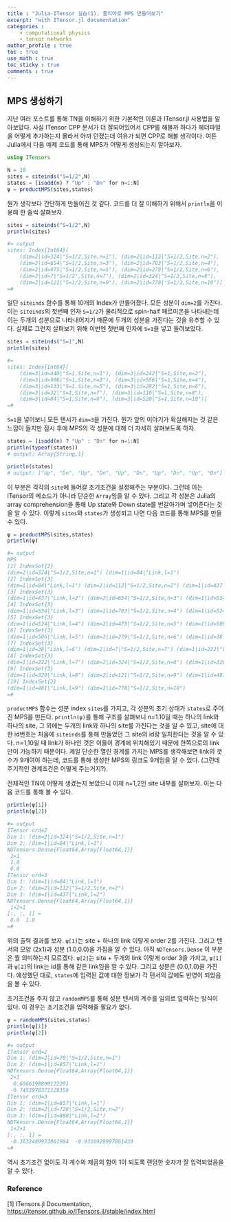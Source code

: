 ```yaml
---
title : "Julia-ITensor 실습(1). 줄리아로 MPS 만들어보기"
excerpt: "with ITensor.jl documentation"
categories :
    - computational physics
    - tensor networks
author_profile : true
toc : true
use_math : true
toc_sticky : true
comments : true
---
```


## MPS 생성하기

지난 여러 포스트를 통해 TN을 이해하기 위한 기본적인 이론과 ITensor.jl 사용법을 알아보았다. 사실 ITensor CPP 문서가 더 잘되어있어서 CPP를 해볼까 하다가 헤더파일을 어떻게 추가하는지 몰라서 아까 던졌는데 여유가 되면 CPP로 해볼 생각이다. 여튼 Julia에서 다음 예제 코드를 통해 MPS가 어떻게 생성되는지 알아보자.

```julia
using ITensors

N = 10
sites = siteinds("S=1/2",N)
states = [isodd(n) ? "Up" : "Dn" for n=1:N]
ψ = productMPS(sites,states)
```

뭔가 생각보다 간단하게 만들어진 것 같다. 코드를 더 잘 이해하기 위해서 `println`을 이용해 한 줄씩 살펴보자.

```julia
sites = siteinds("S=1/2",N)
println(sites)

#= output
sites: Index{Int64}[
    (dim=2|id=324|"S=1/2,Site,n=1"), (dim=2|id=112|"S=1/2,Site,n=2"),
    (dim=2|id=654|"S=1/2,Site,n=3"), (dim=2|id=703|"S=1/2,Site,n=4"),
    (dim=2|id=475|"S=1/2,Site,n=5"), (dim=2|id=279|"S=1/2,Site,n=6"),
    (dim=2|id=7|"S=1/2",Site,n=7"), (dim=2|id=324|"S=1/2,Site,n=8"), 
    (dim=2|id=121|"S=1/2,Site,n=9"), (dim=2|id=778|"S=1/2,Site,n=10")]
=#
```

일단 `siteinds` 함수를 통해 10개의 Index가 만들어졌다. 모든 성분이 `dim=2`를 가진다. 이는 `siteinds`의 첫번째 인자 `S=1/2`가 물리적으로 spin-half 페르미온을 나타내는데 이는 두개의 성분으로 나타내어지기 때문에 두개의 성분을 가진다는 것을 유추할 수 있다. 실제로 그런지 살펴보기 위해 이번엔 첫번째 인자에 `S=1`을 넣고 돌려보았다.

```julia
sites = siteinds("S=1",N)
println(sites)

#=
sites: Index{Int64}[
    (dim=3|id=440|"S=1,Site,n=1"), (dim=3|id=242|"S=1,Site,n=2"),
    (dim=3|id=906|"S=1,Site,n=3"), (dim=3|id=556|"S=1,Site,n=4"),
    (dim=3|id=133|"S=1,Site,n=5"), (dim=3|id=282|"S=1,Site,n=6"),
    (dim=3|id=32|"S=1,Site,n=7"), (dim=3|id=110|"S=1,Site,n=8"),
    (dim=3|id=84|"S=1,Site,n=9"), (dim=3|id=520|"S=1,Site,n=10")]
=#
```

`S=1`을 넣어보니 모든 텐서가 `dim=3`을 가진다. 뭔가 앞의 이야기가 확실해지는 것 같은 느낌이 들지만 잠시 후에 MPS의 각 성분에 대해 더 자세히 살펴보도록 하자. 

```julia
states = [isodd(n) ? "Up" : "Dn" for n=1:N]
println(typeof(states))
# output: Array{String,1}

println(states)
# output: ["Up", "Dn", "Up", "Dn", "Up", "Dn", "Up", "Dn", "Up", "Dn"]
```

이 부분은 각각의 `site`에 들어갈 초기조건을 설정해주는 부분이다. 그런데 이는 ITensor의 메소드가 아니라 단순한 `Array`임을 알 수 있다. 그리고 각 성분은 Julia의 array comprehension을 통해 Up state와 Down state를 번갈아가며 넣어준다는 것을 알 수 있다. 이렇게 `sites`와 `states`가 생성되고 나면 다음 코드를 통해 MPS를 만들 수 있다.

```julia
ψ = productMPS(sites,states)
println(ψ)

#= output
MPS
[1] IndexSet{2}
(dim=2|id=324|"S=1/2,Site,n=1") (dim=1|id=84|"Link,l=1") 
[2] IndexSet{3}
(dim=1|id=84|"Link,l=1") (dim=2|id=112|"S=1/2,Site,n=2") (dim=1|id=437|"Link,l=2") 
[3] IndexSet{3}
(dim=1|id=437|"Link,l=2") (dim=2|id=654|"S=1/2,Site,n=3") (dim=1|id=534|"Link,l=3") 
[4] IndexSet{3}
(dim=1|id=534|"Link,l=3") (dim=2|id=703|"S=1/2,Site,n=4") (dim=1|id=524|"Link,l=4") 
[5] IndexSet{3}
(dim=1|id=524|"Link,l=4") (dim=2|id=475|"S=1/2,Site,n=5") (dim=1|id=506|"Link,l=5") 
[6] IndexSet{3}
(dim=1|id=506|"Link,l=5") (dim=2|id=279|"S=1/2,Site,n=6") (dim=1|id=38|"Link,l=6") 
[7] IndexSet{3}
(dim=1|id=38|"Link,l=6") (dim=2|id=7|"S=1/2,Site,n=7") (dim=1|id=222|"Link,l=7") 
[8] IndexSet{3}
(dim=1|id=222|"Link,l=7") (dim=2|id=324|"S=1/2,Site,n=8") (dim=1|id=320|"Link,l=8") 
[9] IndexSet{3}
(dim=1|id=320|"Link,l=8") (dim=2|id=121|"S=1/2,Site,n=9") (dim=1|id=481|"Link,l=9") 
[10] IndexSet{2}
(dim=1|id=481|"Link,l=9") (dim=2|id=778|"S=1/2,Site,n=10")
=#
```

`productMPS` 함수는 성분 index `sites`를 가지고, 각 성분의 초기 상태가 `states`로 주어진 MPS를 만든다. `println(ψ)`를 통해 구조를 살펴보니 n=1.10일 때는 하나의 link와 하나의 site, 그 외에는 두개의 link와 하나의 site를 가진다는 것을 알 수 있고, site에 대한 id번호는 처음에 `siteinds`를 통해 만들었던 그 site의 id랑 일치한다는 것을 알 수 있다. n=1,10일 때 link가 하나인 것은 이들이 경계에 위치해있기 때문에 한쪽으로의 link만이 가능하기 때문이다. 제일 단순한 열린 경계를 가지는 MPS를 생각해보면 link의 갯수가 9개여야 하는데, 코드를 통해 생성한 MPS의 링크도 9개임을 알 수 있다. (그런데 주기적인 경계조건은 어떻게 주는거지?).

전체적인 TN이 어떻게 생겼는지 보았으니 이제 n=1,2인 site 내부를 살펴보자. 이는 다음 코드를 통해 볼 수 있다.

```julia
println(ψ[1])
println(ψ[2])

#= output
ITensor ord=2
Dim 1: (dim=2|id=324|"S=1/2,Site,n=1")
Dim 2: (dim=1|id=84|"Link,l=1")
NDTensors.Dense{Float64,Array{Float64,1}}
 2×1
 1.0
 0.0
ITensor ord=3
Dim 1: (dim=1|id=84|"Link,l=1")
Dim 2: (dim=2|id=112|"S=1/2,Site,n=2")
Dim 3: (dim=1|id=437|"Link,l=2")
NDTensors.Dense{Float64,Array{Float64,1}}
 1×2×1
[:, :, 1] =
 0.0  1.0
=#
```

위의 출력 결과를 보자. `ψ[1]`는 site + 하나의 link 이렇게 order 2를 가진다. 그리고 텐서의 모양 (2x1)과 성분 (1.0,0.0)을 가짐을 알 수 있다. 아직 `NDTensors.Dense` 이 부분은 뭘 의미하는지 모르겠다. `ψ[2]`는 site + 두개의 link 이렇게 order 3을 가지고, `ψ[1]`과 `ψ[2]`의 link는 id를 통해 같은 link임을 알 수 있다. 그리고 성분은 (0.0,1.0)을 가진다. 예상했던 대로, `states`에 입력된 값에 대한 정보가 각 텐서의 값에도 반영이 되었음을 볼 수 있다.

초기조건을 주지 않고 `randomMPS`를 통해 성분 텐서의 계수를 임의로 입력하는 방식이 있다. 이 경우는 초기조건을 입력해줄 필요가 없다.

```julia
ψ = randomMPS(sites,states)
println(ψ[1])
println(ψ[2])     

#= output
ITensor ord=2
Dim 1: (dim=2|id=70|"S=1/2,Site,n=1")
Dim 2: (dim=1|id=857|"Link,l=1")
NDTensors.Dense{Float64,Array{Float64,1}}
 2×1
  0.6666198800122201
 -0.7453978371128358
ITensor ord=3
Dim 1: (dim=1|id=857|"Link,l=1")
Dim 2: (dim=2|id=728|"S=1/2,Site,n=2")
Dim 3: (dim=1|id=808|"Link,l=2")
NDTensors.Dense{Float64,Array{Float64,1}}
 1×2×1
[:, :, 1] =
 -0.3632489933861984  -0.9316920997861439
=#
```

역시 초기조건 없이도 각 계수의 제곱의 합이 1이 되도록 랜덤한 숫자가 잘 입력되었음을 알 수 있다.



### Reference    
[1] ITensors.jl Documentation, https://itensor.github.io/ITensors.jl/stable/index.html



